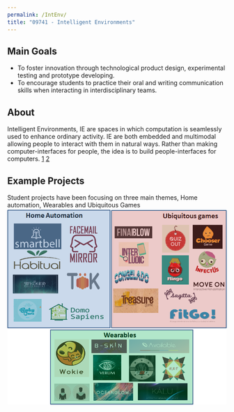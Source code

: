 ```yaml
---
permalink: /IntEnv/
title: "09741 - Intelligent Environments"
---
```

## Main Goals

- To foster innovation through technological product design, 
experimental testing and prototype developing. 
- To encourage students to practice their oral and writing communication skills 
when interacting in interdisciplinary teams.

## About
Intelligent Environments, IE are spaces in which computation is seamlessly used to enhance ordinary activity. 
IE are both embedded and multimodal allowing people to interact with them in natural ways. 
Rather than making computer-interfaces for people, the idea is to build people-interfaces for computers.
[1](https://www.aaai.org/Papers/AAAI/1998/AAAI98-077.pdf)
[2](https://hcis-journal.springeropen.com/articles/10.1186/2192-1962-3-12)

## Example Projects
Student projects have been focusing on three main themes, Home automation, Wearables and Ubiquitous Games
![image info](/assets/images/intEnvProj.jpg)
